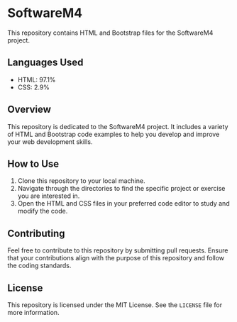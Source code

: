 # SoftwareM4

This repository contains HTML and Bootstrap files for the SoftwareM4 project.

## Languages Used

- HTML: 97.1%
- CSS: 2.9%

## Overview

This repository is dedicated to the SoftwareM4 project. It includes a variety of HTML and Bootstrap code examples to help you develop and improve your web development skills.

## How to Use

1. Clone this repository to your local machine.
2. Navigate through the directories to find the specific project or exercise you are interested in.
3. Open the HTML and CSS files in your preferred code editor to study and modify the code.

## Contributing

Feel free to contribute to this repository by submitting pull requests. Ensure that your contributions align with the purpose of this repository and follow the coding standards.

## License

This repository is licensed under the MIT License. See the `LICENSE` file for more information.
